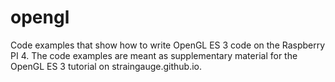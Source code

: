 # opengl
Code examples that show how to write OpenGL ES 3 code on the Raspberry PI 4. 
The code examples are meant as supplementary material for the OpenGL ES 3 tutorial on straingauge.github.io.



